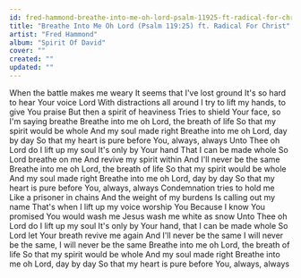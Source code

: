 ```yaml
---
id: fred-hammond-breathe-into-me-oh-lord-psalm-11925-ft-radical-for-christ
title: "Breathe Into Me Oh Lord (Psalm 119:25) ft. Radical For Christ"
artist: "Fred Hammond"
album: "Spirit Of David"
cover: ""
created: ""
updated: ""
---
```


When the battle makes me weary
It seems that I've lost ground
It's so hard to hear Your voice Lord
With distractions all around
I try to lift my hands, to give You praise
But then a spirit of heaviness
Tries to shield Your face, so I'm saying breathe
Breathe into me oh Lord, the breath of life
So that my spirit would be whole
And my soul made right
Breathe into me oh Lord, day by day
So that my heart is pure before You, always, always
Unto Thee oh Lord do I lift up my soul
It's only by Your hand
That I can be made whole
So Lord breathe on me
And revive my spirit within
And I'll never be the same
Breathe into me oh Lord, the breath of life
So that my spirit would be whole
And my soul made right
Breathe into me oh Lord, day by day
So that my heart is pure before You, always, always
Condemnation tries to hold me
Like a prisoner in chains
And the weight of my burdens
Is calling out my name
That's when I lift up my voice worship You
Because I know
You promised You would wash me
Jesus wash me white as snow
Unto Thee oh Lord do I lift up my soul
It's only by Your hand, that I can be made whole
So Lord let Your breath revive me again
And I'll never be the same
I will never be the same, I will never be the same
Breathe into me oh Lord, the breath of life
So that my spirit would be whole
And my soul made right
Breathe into me oh Lord, day by day
So that my heart is pure before You, always, always